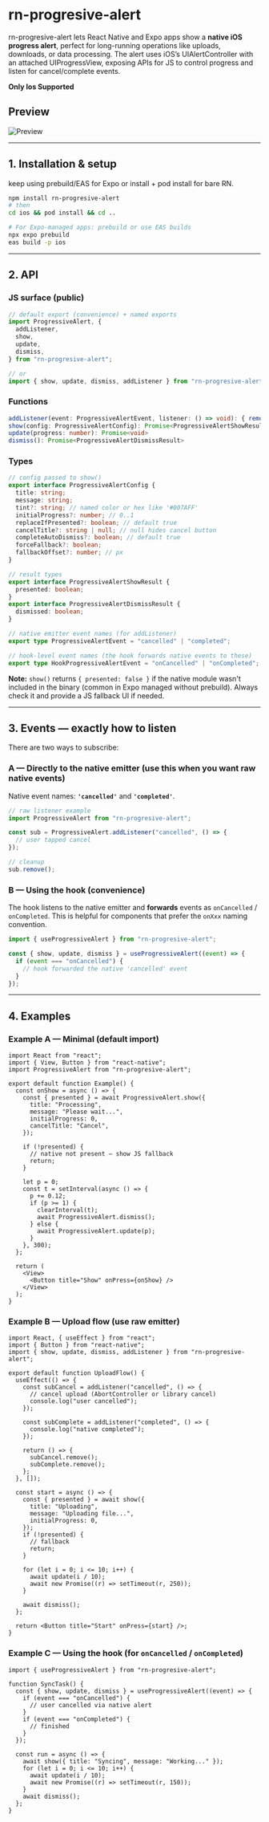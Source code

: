 # rn-progresive-alert

rn-progresive-alert lets React Native and Expo apps show a **native iOS progress alert**, perfect for long-running operations like uploads, downloads, or data processing. The alert uses iOS’s UIAlertController with an attached UIProgressView, exposing APIs for JS to control progress and listen for cancel/complete events. 

**Only Ios Supported** 

## Preview
![Preview](./public//preview.gif)


---

## 1. Installation & setup

keep using prebuild/EAS for Expo or install + pod install for bare RN.

```bash
npm install rn-progresive-alert
# then
cd ios && pod install && cd ..

# For Expo-managed apps: prebuild or use EAS builds
npx expo prebuild
eas build -p ios
```

---

## 2. API

### JS surface (public)

```ts
// default export (convenience) + named exports
import ProgressiveAlert, {
  addListener,
  show,
  update,
  dismiss,
} from "rn-progresive-alert";

// or
import { show, update, dismiss, addListener } from "rn-progresive-alert";
```

### Functions

```ts
addListener(event: ProgressiveAlertEvent, listener: () => void): { remove(): void }
show(config: ProgressiveAlertConfig): Promise<ProgressiveAlertShowResult>
update(progress: number): Promise<void>
dismiss(): Promise<ProgressiveAlertDismissResult>
```

### Types

```ts
// config passed to show()
export interface ProgressiveAlertConfig {
  title: string;
  message: string;
  tint?: string; // named color or hex like '#007AFF'
  initialProgress?: number; // 0..1
  replaceIfPresented?: boolean; // default true
  cancelTitle?: string | null; // null hides cancel button
  completeAutoDismiss?: boolean; // default true
  forceFallback?: boolean;
  fallbackOffset?: number; // px
}

// result types
export interface ProgressiveAlertShowResult {
  presented: boolean;
}
export interface ProgressiveAlertDismissResult {
  dismissed: boolean;
}

// native emitter event names (for addListener)
export type ProgressiveAlertEvent = "cancelled" | "completed";

// hook-level event names (the hook forwards native events to these)
export type HookProgressiveAlertEvent = "onCancelled" | "onCompleted";
```

**Note:** `show()` returns `{ presented: false }` if the native module wasn't included in the binary (common in Expo managed without prebuild). Always check it and provide a JS fallback UI if needed.

---

## 3. Events — exactly how to listen

There are two ways to subscribe:

### A — Directly to the native emitter (use this when you want raw native events)

Native event names: **`'cancelled'`** and **`'completed'`**.

```ts
// raw listener example
import ProgressiveAlert from "rn-progresive-alert";

const sub = ProgressiveAlert.addListener("cancelled", () => {
  // user tapped cancel
});

// cleanup
sub.remove();
```

### B — Using the hook (convenience)

The hook listens to the native emitter and **forwards** events as `onCancelled` / `onCompleted`. This is helpful for components that prefer the `onXxx` naming convention.

```ts
import { useProgressiveAlert } from "rn-progresive-alert";

const { show, update, dismiss } = useProgressiveAlert((event) => {
  if (event === "onCancelled") {
    // hook forwarded the native 'cancelled' event
  }
});
```

---

## 4. Examples

### Example A — Minimal (default import)

```tsx
import React from "react";
import { View, Button } from "react-native";
import ProgressiveAlert from "rn-progresive-alert";

export default function Example() {
  const onShow = async () => {
    const { presented } = await ProgressiveAlert.show({
      title: "Processing",
      message: "Please wait...",
      initialProgress: 0,
      cancelTitle: "Cancel",
    });

    if (!presented) {
      // native not present — show JS fallback
      return;
    }

    let p = 0;
    const t = setInterval(async () => {
      p += 0.12;
      if (p >= 1) {
        clearInterval(t);
        await ProgressiveAlert.dismiss();
      } else {
        await ProgressiveAlert.update(p);
      }
    }, 300);
  };

  return (
    <View>
      <Button title="Show" onPress={onShow} />
    </View>
  );
}
```

### Example B — Upload flow (use raw emitter)

```tsx
import React, { useEffect } from "react";
import { Button } from "react-native";
import { show, update, dismiss, addListener } from "rn-progresive-alert";

export default function UploadFlow() {
  useEffect(() => {
    const subCancel = addListener("cancelled", () => {
      // cancel upload (AbortController or library cancel)
      console.log("user cancelled");
    });

    const subComplete = addListener("completed", () => {
      console.log("native completed");
    });

    return () => {
      subCancel.remove();
      subComplete.remove();
    };
  }, []);

  const start = async () => {
    const { presented } = await show({
      title: "Uploading",
      message: "Uploading file...",
      initialProgress: 0,
    });
    if (!presented) {
      // fallback
      return;
    }

    for (let i = 0; i <= 10; i++) {
      await update(i / 10);
      await new Promise((r) => setTimeout(r, 250));
    }

    await dismiss();
  };

  return <Button title="Start" onPress={start} />;
}
```

### Example C — Using the hook (for `onCancelled` / `onCompleted`)

```tsx
import { useProgressiveAlert } from "rn-progresive-alert";

function SyncTask() {
  const { show, update, dismiss } = useProgressiveAlert((event) => {
    if (event === "onCancelled") {
      // user cancelled via native alert
    }
    if (event === "onCompleted") {
      // finished
    }
  });

  const run = async () => {
    await show({ title: "Syncing", message: "Working..." });
    for (let i = 0; i <= 10; i++) {
      await update(i / 10);
      await new Promise((r) => setTimeout(r, 150));
    }
    await dismiss();
  };
}
```

